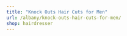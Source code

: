 ```yaml
---
title: "Knock Outs Hair Cuts for Men"
url: /albany/knock-outs-hair-cuts-for-men/
shop: hairdresser
---
```

